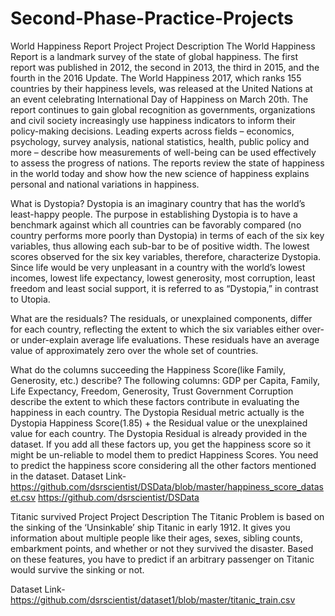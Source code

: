 # Second-Phase-Practice-Projects

World Happiness Report Project
Project Description
The World Happiness Report is a landmark survey of the state of global happiness. The first report was published in 2012, the second in 2013, the third in 2015, and the fourth in the 2016 Update. The World Happiness 2017, which ranks 155 countries by their happiness levels, was released at the United Nations at an event celebrating International Day of Happiness on March 20th. The report continues to gain global recognition as governments, organizations and civil society increasingly use happiness indicators to inform their policy-making decisions. Leading experts across fields – economics, psychology, survey analysis, national statistics, health, public policy and more – describe how measurements of well-being can be used effectively to assess the progress of nations. The reports review the state of happiness in the world today and show how the new science of happiness explains personal and national variations in happiness.

What is Dystopia?
Dystopia is an imaginary country that has the world’s least-happy people. The purpose in establishing Dystopia is to have a benchmark against which all countries can be favorably compared (no country performs more poorly than Dystopia) in terms of each of the six key variables, thus allowing each sub-bar to be of positive width. The lowest scores observed for the six key variables, therefore, characterize Dystopia. Since life would be very unpleasant in a country with the world’s lowest incomes, lowest life expectancy, lowest generosity, most corruption, least freedom and least social support, it is referred to as “Dystopia,” in contrast to Utopia.

What are the residuals?
The residuals, or unexplained components, differ for each country, reflecting the extent to which the six variables either over- or under-explain average life evaluations. These residuals have an average value of approximately zero over the whole set of countries. 

What do the columns succeeding the Happiness Score(like Family, Generosity, etc.) describe?
The following columns: GDP per Capita, Family, Life Expectancy, Freedom, Generosity, Trust Government Corruption describe the extent to which these factors contribute in evaluating the happiness in each country.
The Dystopia Residual metric actually is the Dystopia Happiness Score(1.85) + the Residual value or the unexplained value for each country.
The Dystopia Residual is already provided in the dataset. 
If you add all these factors up, you get the happiness score so it might be un-reliable to model them to predict Happiness Scores.
You need to predict the happiness score considering all the other factors mentioned in the dataset.
Dataset Link-
https://github.com/dsrscientist/DSData/blob/master/happiness_score_dataset.csv
https://github.com/dsrscientist/DSData








Titanic survived Project
Project Description
The Titanic Problem is based on the sinking of the ‘Unsinkable’ ship Titanic in early 1912. It gives you information about multiple people like their ages, sexes, sibling counts, embarkment points, and whether or not they survived the disaster. 
Based on these features, you have to predict if an arbitrary passenger on Titanic would survive the sinking or not. 

Dataset Link-
https://github.com/dsrscientist/dataset1/blob/master/titanic_train.csv


